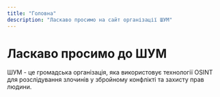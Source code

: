 ```yaml
---
title: "Головна"
description: "Ласкаво просимо на сайт організації ШУМ"
---
```


# Ласкаво просимо до ШУМ

ШУМ - це громадська організація, яка використовує технології OSINT для розслідування злочинів у збройному конфлікті та захисту прав людини.

<!-- # Ласкаво просимо!

Це мій персональний блог, де я ділюсь своїми думками та досвідом в сфері розробки програмного забезпечення. -->
